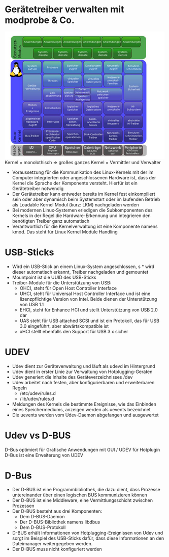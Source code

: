 # Gerätetreiber verwalten mit modprobe & Co.

![](imgs/2020-06-18-16-43-30.png)
Kernel = monolothisch => großes ganzes
Kernel = Vermittler und Verwalter



* Voraussetzung für die Kommunikation des Linux-Kernels mit der im Computer integrierten
oder angeschlossenen Hardware ist, dass der Kernel die Sprache der Komponente versteht.
Hierfür ist ein Gerätetreiber notwendig
* Der Gerätetreiber kann entweder bereits im Kernel fest einkompiliert sein oder aber
dynamisch beim Systemstart oder im laufenden Betrieb als Loadable Kernel Modul (kurz:
LKM) nachgeladen werden
* Bei modernen Linux-Systemen erledigen die Subkomponenten des Kernels in der Regel die
Hardware-Erkennung und integrieren den benötigten Treiber ganz automatisch
* Verantwortlich für die Kernelverwaltung ist eine Komponente namens kmod. Das steht für
Linux Kernel Module Handling

# USB-Sticks

* Wird ein USB-Stick an einem Linux-System angeschlossen, s   * wird dieser automatisch
erkannt, Treiber nachgeladen und gemountet
* Mountpoint ist die UUID des USB-Sticks
* Treiber-Module für die Unterstützung von USB:
   * OHCI, steht für Open Host Controller Interface
   * UHCI, steht für Universal Host Controller Interface und ist eine lizenzpflichtige
Version von Intel. Beide dienen der Unterstützung von USB 1.1
   * EHCI, steht für Enhance HCI und stellt Unterstützung von USB 2.0 dar
   * UAS steht für USB attached SCSI und ist ein Protokoll, das für USB 3.0 eingeführt,
aber abwärtskompatible ist
   * xHCI stellt ebenfalls den Support für USB 3.x sicher

# UDEV

* Udev dient zur Geräteverwaltung und läuft als udevd im Hintergrund
* Udev dient in erster Linie zur Verwaltung von Hotplugging-Geräten
* Udev generiert die Inhalte des Geräteverzeichnisses /dev
* Udev arbeitet nach festen, aber konfigurierbaren und erweiterbaren Regeln
   * /etc/udev/rules.d
   * /lib/udev/rules.d
* Meldungen des Kernels die bestimmte Ereignisse, wie das Einbinden eines Speichermediums,
anzeigen werden als uevents bezeichnet
* Die uevents werden vom Udev-Daemon abgefangen und ausgewertet

# Udev vs D-BUS

D-Bus optimiert für Grafische Anwendungen mit GUI / UDEV für Hotplugin
D-Bus ist eine Erweiterung von UDEV

# D-Bus
* Der D-BUS ist eine Programmbibliothek, die dazu dient, dass Prozesse untereinander über
einen logischen BUS kommunizieren können
* Der D-BUS ist eine Middleware, eine Vermittlungsschicht zwischen Prozessen
* Der D-BUS besteht aus drei Komponenten:
   * Dem D-BUS-Daemon
   * Der D-BUS-Bibliothek namens libdbus
   * Dem D-BUS-Protokoll
* D-BUS erhält Informationen von Hotplugging-Ereignissen von Udev und sorgt im Beispiel des
USB-Sticks dafür, dass diese Informationen an den Dateimanager weitergegeben werden.
* Der D-BUS muss nicht konfiguriert werden